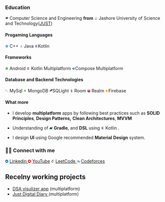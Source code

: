 ### Education

  <img src="./resources/icons/graduation.png" width="10" height="10"> Computer Science and Engineering **from**  <img src="./resources/icons/just_logo_trans.png" width="10" height="10"> Jashore University of Science and Technology([JUST](https://www.just.edu.bd/))


#### Progaming Languages
  <img src="./resources/icons/c++.png"  width="10" height="10"> C++ 
  <img  src="./resources/icons/java.png"  width="10" height="10"> Java
  <img src="./resources/icons/kotlin.png"  width="10" height="10">Kotlin

#### Frameworks

  <img src="./resources/icons/android.png"  width="10" height="10"> Android 
  <img  src="./resources/icons/kotlin.png"  width="10" height="10"> Kotlin Multiplatform 
  <img src="./resources/icons/compose.png"  width="10" height="10">Compose Multiplatform 
  
  

#### Database and Backend Technologies


<img src="./resources/icons/mysql.png"  width="10" height="10"> MySql <img  src="./resources/icons/mongodb.png"  width="10" height="10"> MongoDB  <img src="./resources/icons/sql_lite.png"  width="10" height="10">SQLight   <img src="./resources/icons/room_db.png"  width="10" height="10"> Room <img  src="./resources/icons/realm.png"  width="10" height="10"> Realm  <img src="./resources/icons/firebase.png"  width="10" height="10">Firebase 
  
  

#### What more 
- I develop **multiplatform** apps by following best practices such as **SOLID Principles**, **Design Patterns,** **Clean Architectures**, **MVVM**
- Understanding of <img src="./resources/icons/gradle.png" width="10" height="10" > **Gradle**, and  **DSL** using <img src="./resources/icons/kotlin.png" width="10" height="10" > Kotlin .

- I design **UI** using Google recommended **Material** **Design** system.

### 🙋‍♂️ Connect with me
 <img src="./resources/icons/linkedin.png"  width="10" height="10"> [ Linkedin ](https://www.linkedin.com/in/md-khalekuzzaman-just-cse/)
  <img src="./resources/icons/youtube.png"  width="10" height="10"> [YouTube](https://www.youtube.com/channel/UCgmk4UkomyzPvhpmKGnhRgw )
  <img src="./resources/icons/leetcode.png"  width="10" height="10"> [LeetCode ](https://leetcode.com/khalekuzzamancse/ )
  <img  src="./resources/icons/codeforces.png"  width="10" height="10"> [ Codeforces ]( https://codeforces.com/profile/Md_Khalekuzzaman)
  

## Recelny working projects
- [DSA visulizer app](url) (multiplatform)
- [Just Digital Diary ](url)(multiplatform)


